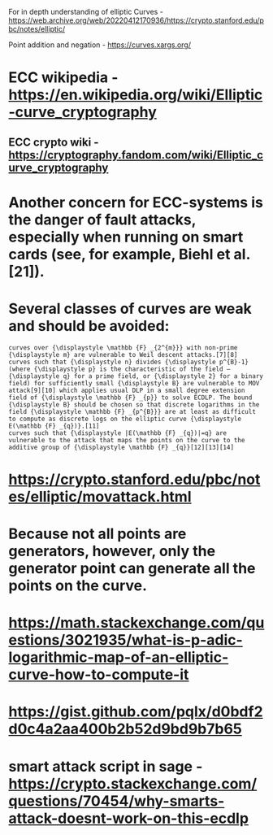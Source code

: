 For in depth understanding of elliptic Curves - https://web.archive.org/web/20220412170936/https://crypto.stanford.edu/pbc/notes/elliptic/

Point addition and negation - https://curves.xargs.org/

# ECC wikipedia - https://en.wikipedia.org/wiki/Elliptic-curve_cryptography
## ECC crypto wiki - https://cryptography.fandom.com/wiki/Elliptic_curve_cryptography

# Another concern for ECC-systems is the danger of fault attacks, especially when running on smart cards (see, for example, Biehl et al.[21]). 

# Several classes of curves are weak and should be avoided:

    curves over {\displaystyle \mathbb {F} _{2^{m}}} with non-prime {\displaystyle m} are vulnerable to Weil descent attacks.[7][8]
    curves such that {\displaystyle n} divides {\displaystyle p^{B}-1} (where {\displaystyle p} is the characteristic of the field – {\displaystyle q} for a prime field, or {\displaystyle 2} for a binary field) for sufficiently small {\displaystyle B} are vulnerable to MOV attack[9][10] which applies usual DLP in a small degree extension field of {\displaystyle \mathbb {F} _{p}} to solve ECDLP. The bound {\displaystyle B} should be chosen so that discrete logarithms in the field {\displaystyle \mathbb {F} _{p^{B}}} are at least as difficult to compute as discrete logs on the elliptic curve {\displaystyle E(\mathbb {F} _{q})}.[11]
    curves such that {\displaystyle |E(\mathbb {F} _{q})|=q} are vulnerable to the attack that maps the points on the curve to the additive group of {\displaystyle \mathbb {F} _{q}}[12][13][14]



# https://crypto.stanford.edu/pbc/notes/elliptic/movattack.html



# Because not all points are generators, however, only the generator point can generate all the points on the curve.

# https://math.stackexchange.com/questions/3021935/what-is-p-adic-logarithmic-map-of-an-elliptic-curve-how-to-compute-it



# https://gist.github.com/pqlx/d0bdf2d0c4a2aa400b2b52d9bd9b7b65


# smart attack script in sage - https://crypto.stackexchange.com/questions/70454/why-smarts-attack-doesnt-work-on-this-ecdlp 





